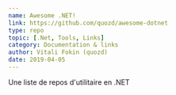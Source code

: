 ```yaml
---
name: Awesome .NET!
link: https://github.com/quozd/awesome-dotnet
type: repo
topic: [.Net, Tools, Links]
category: Documentation & links
author: Vitali Fokin (quozd)
date: 2019-04-05
---
```

Une liste de repos d'utilitaire en .NET
